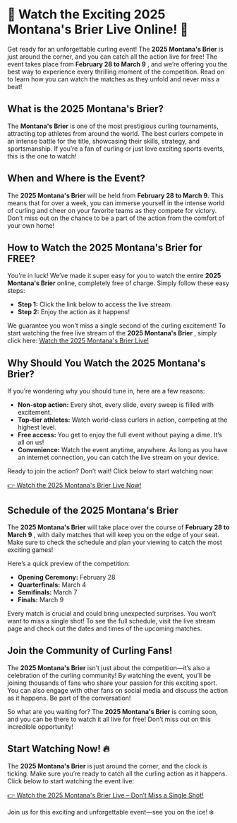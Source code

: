 # 🎉 Watch the Exciting 2025 Montana's Brier Live Online! 🎉

Get ready for an unforgettable curling event! The **2025 Montana's Brier** is just around the corner, and you can catch all the action live for free! The event takes place from **February 28 to March 9** , and we’re offering you the best way to experience every thrilling moment of the competition. Read on to learn how you can watch the matches as they unfold and never miss a beat!

## What is the 2025 Montana's Brier?

The **Montana's Brier** is one of the most prestigious curling tournaments, attracting top athletes from around the world. The best curlers compete in an intense battle for the title, showcasing their skills, strategy, and sportsmanship. If you’re a fan of curling or just love exciting sports events, this is the one to watch!

## When and Where is the Event?

The **2025 Montana's Brier** will be held from **February 28 to March 9**. This means that for over a week, you can immerse yourself in the intense world of curling and cheer on your favorite teams as they compete for victory. Don’t miss out on the chance to be a part of the action from the comfort of your own home!

## How to Watch the 2025 Montana's Brier for FREE?

You’re in luck! We’ve made it super easy for you to watch the entire **2025 Montana's Brier** online, completely free of charge. Simply follow these easy steps:

- **Step 1:** Click the link below to access the live stream.
- **Step 2:** Enjoy the action as it happens!

We guarantee you won’t miss a single second of the curling excitement! To start watching the free live stream of the **2025 Montana's Brier** , simply click here: [Watch the 2025 Montana's Brier Live!](https://tinyurl.com/livestreamfreeo?st=2025montanasbrier&si=gh)

## Why Should You Watch the 2025 Montana's Brier?

If you’re wondering why you should tune in, here are a few reasons:

- **Non-stop action:** Every shot, every slide, every sweep is filled with excitement.
- **Top-tier athletes:** Watch world-class curlers in action, competing at the highest level.
- **Free access:** You get to enjoy the full event without paying a dime. It’s all on us!
- **Convenience:** Watch the event anytime, anywhere. As long as you have an internet connection, you can catch the live stream on your device.

Ready to join the action? Don’t wait! Click below to start watching now:

[👉 Watch the 2025 Montana's Brier Live Now!](https://tinyurl.com/livestreamfreeo?st=2025montanasbrier&si=gh)

## Schedule of the 2025 Montana's Brier

The **2025 Montana's Brier** will take place over the course of **February 28 to March 9** , with daily matches that will keep you on the edge of your seat. Make sure to check the schedule and plan your viewing to catch the most exciting games!

Here’s a quick preview of the competition:

- **Opening Ceremony:** February 28
- **Quarterfinals:** March 4
- **Semifinals:** March 7
- **Finals:** March 9

Every match is crucial and could bring unexpected surprises. You won’t want to miss a single shot! To see the full schedule, visit the live stream page and check out the dates and times of the upcoming matches.

## Join the Community of Curling Fans!

The **2025 Montana's Brier** isn’t just about the competition—it’s also a celebration of the curling community! By watching the event, you’ll be joining thousands of fans who share your passion for this exciting sport. You can also engage with other fans on social media and discuss the action as it happens. Be part of the conversation!

So what are you waiting for? The **2025 Montana's Brier** is coming soon, and you can be there to watch it all live for free! Don’t miss out on this incredible opportunity!

## Start Watching Now! 🔥

The **2025 Montana's Brier** is just around the corner, and the clock is ticking. Make sure you’re ready to catch all the curling action as it happens. Click below to start watching the event live:

[👉 Watch the 2025 Montana's Brier Live – Don’t Miss a Single Shot!](https://tinyurl.com/livestreamfreeo?st=2025montanasbrier&si=gh)

Join us for this exciting and unforgettable event—see you on the ice! ❄️
